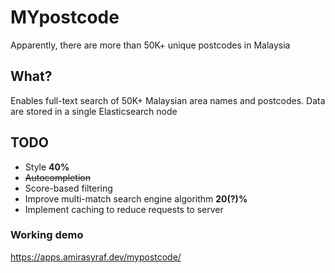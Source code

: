 # MYpostcode
Apparently, there are more than 50K+ unique postcodes in Malaysia

## What?
Enables full-text search of 50K+ Malaysian area names and postcodes. Data are stored in a single Elasticsearch node

## TODO

 - Style **40%**
 - ~~Autocompletion~~ 
 - Score-based filtering 
 - Improve multi-match search engine algorithm **20(?)%**
 - Implement caching to reduce requests to server
 
 ### Working demo
 
 https://apps.amirasyraf.dev/mypostcode/
